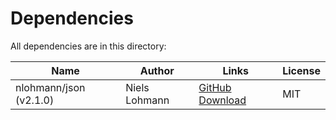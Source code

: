 # Dependencies
All dependencies are in this directory:

Name | Author | Links | License
-----|--------|------|---------
nlohmann/json (v2.1.0) | Niels Lohmann | [GitHub](https://github.com/nlohmann/json) [Download](https://github.com/nlohmann/json/releases/download/v2.1.0/json.hpp) | MIT

